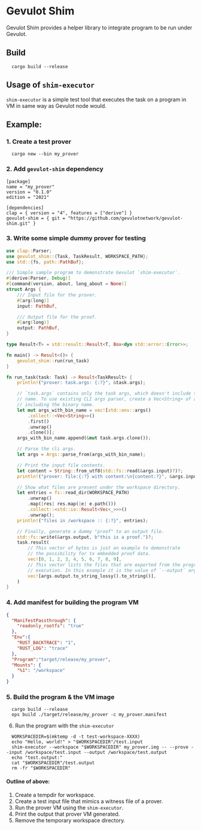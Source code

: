 # Gevulot Shim

Gevulot Shim provides a helper library to integrate program to be run under Gevulot.


## Build

```
  cargo build --release
```

## Usage of `shim-executor`

`shim-executor` is a simple test tool that executes the task on a program in VM in same way as Gevulot node would.

## Example:

### 1. Create a test prover

```
  cargo new --bin my_prover
```

### 2. Add `gevulot-shim` dependency

```filename="Cargo.toml"
[package]
name = "my_prover"
version = "0.1.0"
edition = "2021"

[dependencies]
clap = { version = "4", features = ["derive"] }
gevulot-shim = { git = "https://github.com/gevulotnetwork/gevulot-shim.git" }
```

### 3. Write some simple dummy prover for testing

```rust filename="src/main.rs"
use clap::Parser;
use gevulot_shim::{Task, TaskResult, WORKSPACE_PATH};
use std::{fs, path::PathBuf};

/// Simple sample program to demonstrate Gevulot `shim-executor`.
#[derive(Parser, Debug)]
#[command(version, about, long_about = None)]
struct Args {
    /// Input file for the prover.
    #[arg(long)]
    input: PathBuf,

    /// Output file for the proof.
    #[arg(long)]
    output: PathBuf,
}

type Result<T> = std::result::Result<T, Box<dyn std::error::Error>>;

fn main() -> Result<()> {
    gevulot_shim::run(run_task)
}

fn run_task(task: Task) -> Result<TaskResult> {
    println!("prover: task.args: {:?}", &task.args);

    // `task.args` contains only the task args, which doesn't include the binary
    // name. To use existing CLI args parser, create a Vec<String> of args,
    // including the binary name.
    let mut args_with_bin_name = vec![std::env::args()
        .collect::<Vec<String>>()
        .first()
        .unwrap()
        .clone()];
    args_with_bin_name.append(&mut task.args.clone());

    // Parse the cli args.
    let args = Args::parse_from(args_with_bin_name);

    // Print the input file contents.
    let content = String::from_utf8(std::fs::read(&args.input)?)?;
    println!("prover: file:{:?} with content:\n{content:?}", &args.input);

    // Show what files are present under the workspace directory.
    let entries = fs::read_dir(WORKSPACE_PATH)
        .unwrap()
        .map(|res| res.map(|e| e.path()))
        .collect::<std::io::Result<Vec<_>>>()
        .unwrap();
    println!("files in /workspace :: {:?}", entries);

    // Finally, generate a dummy "proof" to an output file.
    std::fs::write(&args.output, b"this is a proof.")?;
    task.result(
        // This vector of bytes is just an example to demonstrate
        // the possibility for tx embedded proof data.
        vec![0, 1, 2, 3, 4, 5, 6, 7, 8, 9],
        // This vector lists the files that are exported from the program
        // execution. In this example it is the value of `--output` argument.
        vec![args.output.to_string_lossy().to_string()],
    )
}
```

### 4. Add manifest for building the program VM

```json filename="my_prover.manifest"
{
  "ManifestPassthrough": {
    "readonly_rootfs": "true"
  },
  "Env":{
    "RUST_BACKTRACE": "1",
    "RUST_LOG": "trace"
  },
  "Program":"target/release/my_prover",
  "Mounts": {
    "%1": "/workspace"
  }
}

```

### 5. Build the program & the VM image

```shell
  cargo build --release
  ops build ./target/release/my_prover -c my_prover.manifest
```

6. Run the program with the `shim-executor`

```shell
  WORKSPACEDIR=$(mktemp -d -t test-workspace-XXXX)
  echo "Hello, world!" > "$WORKSPACEDIR"/test.input
  shim-executor --workspace "$WORKSPACEDIR" my_prover.img -- --prove --input /workspace/test.input --output /workspace/test.output
  echo "test.output:"
  cat "$WORKSPACEDIR"/test.output
  rm -fr "$WORKSPACEDIR"
```

#### Outline of above:
1. Create a tempdir for workspace.
2. Create a test input file that mimics a witness file of a prover.
3. Run the prover VM using the `shim-executor`.
4. Print the output that prover VM generated.
5. Remove the temporary workspace directory.
